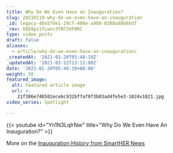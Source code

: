 ```yaml
---
title: Why Do We Even Have an Inauguration?
slug: 20210119-why-do-we-even-have-an-inauguration
_id: legacy-48e57de1-29cf-408e-a908-8388a0866bdf
_rev: O8E8pz1fLwnc3fN7JVF8RC
type: video_posts
draft: false
aliases:
  - article/why-do-we-even-have-an-inauguration/
_createdAt: '2021-01-20T05:48:19Z'
_updatedAt: '2021-03-22T13:12:00Z'
date: '2021-01-20T05:48:19+00:00'
weight: 50
featured_image:
  alt: Featured article image
  url: >-
    21f386e748502ece6c932bf7af0f3b03ad4fe5e3-1024x1021.jpg
video_series: Spotlight

---
```

{{< youtube id="Yn1N3LqIrNw" title="Why Do We Even Have An Inauguration?" >}}

More on the [Inauguration History from SmartHER News](https://smarthernews.com/inauguration-history/)
